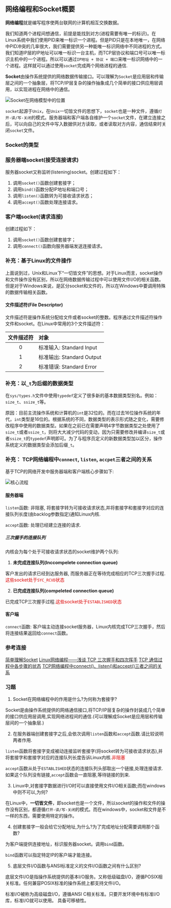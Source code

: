 ## 网络编程和Socket概要

**网络编程**就是编写程序使两台联网的计算机相互交换数据。

我们知道两个进程间想通信，前提是能找到对方(进程需要有唯一的标识)。在Linux系统中我们使用PID来唯一标识一个进程。但是PID只是在本地唯一，在网络中PID冲突的几率很大，我们需要提供另一种能唯一标识网络中不同进程的方式。我们知道IP层的IP地址可以唯一标识一台主机，而TCP层协议和端口号可以唯一标识主机中的一个进程。所以可以通过`IP地址 + 协议 + 端口`来唯一标识网络中的一个进程。这样就可以通过使用`socket`完成两个网络进程的通信.

**Socket**由操作系统提供的网络数据传输接口。可以理解为`Socket`是应用层和传输层之间的一个抽象层，将TCP/IP层复杂的操作抽象成几个简单的接口供应用层调用，以实现进程在网络中的通信。

![Socket在网络模型中的位置](images/socket-position.png)

`socket`起源于`Unix`，在`Unix`一切皆文件的思想下，`socket`也是一种文件，遵循`打开-读/写-关闭`的模式。服务器端和客户端各自维护一个`socket`文件，在建立连接之后，可以向自己的文件中写入数据供对方读取，或者读取对方内容，通信结束时关闭`socket`文件。

### Socket的类型

### 服务器端socket(接受连接请求)

服务器socket又称监听(listening)socket。创建过程如下：

1. 调用`socket()`函数创建套接字；
2. 调用`bind()`函数分配IP地址和端口号；
3. 调用`listen()`函数转为可接收请求状态；
4. 调用`accept()`函数处理连接请求。

### 客户端socket(请求连接)

创建过程如下：

1. 调用`socket()`函数创建套接字；
2. 调用`connect()`函数向服务器端发送连接请求。

### 补充：基于Linux的文件操作

上面说到过，Unix和Linux下“一切皆文件”的思想。对于Linux而言，socket操作和文件操作没有区别，所以在网络数据传输过程中可以使用文件I/O的相关函数。但是对于Windows来说，是区分socket和文件的，所以在Windows中要调用特殊的数据传输相关函数。

#### 文件描述符(File Descriptor)

文件描述符是操作系统分配给文件或者socket的整数。程序通过文件描述符操作文件和socket。在Linux中常用的3个文件描述符：

|文件描述符|对象|
|:---:|:---|
|0|标准输入: Standard Input|
|1|标准输出: Standard Output|
|2|标准错误: Standard Error|

### 补充：以`_t`为后缀的数据类型

在`sys/types.h`文件中使用`typedef`定义了很多新的基本数据类型别名。例如： `size_t`、`ssize_t`等。

原因：目前主流操作系统和计算机的`int`是32位的。而在过去16位操作系统的年代，`int`类型是16位的。根据系统的不同，数据类型的表示形式随之变化，需要修改程序中使用的数据类型。如果在之前已在需要声明4字节数据类型之处使用了`size_t`或者`ssize_t`，则将大大减少代码的变动，因为只需要修改并编译`size_t`或者`ssize_t`的`typedef`声明即可。为了与程序员定义的新数据类型加以区分，操作系统定义的数据类型会添加后缀`_t`。

### 补充： TCP网络编程中`connect`, `listen`, `accpet`三者之间的关系

基于TCP的网络开发中服务器端和客户端核心步骤如下:

![核心流程](images/tcp-flow.png)

#### 服务器端

`listen`函数: 非阻塞, 将套接字转为可接收请求状态,并将套接字和套接字对应的连接队列长度(由backlog参数指定)通知Linux内核.

`accept`函数: 处理已经建立连接的请求.

##### 三次握手的连接队列

内核会为每个处于可接收请求状态的socket维护两个队列:

1. **未完成连接队列(Inccompelete connection queue)**

客户发出的请求已经到达服务器, 而服务器正在等待完成相应的TCP三次握手过程.<font color="#dd0000">这些socket处于`SYC_RCVD`状态</font>

2. **已完成连接队列(compeleted connection queue)**

已完成TCP三次握手过程.<font color="#dd0000">这些socket处于`ESTABLISHED`状态</font>

#### 客户端

`connect`函数: 客户端主动连接socket服务器，Linux内核完成TCP三次握手，然后将连接结果返回给`connect`函数。

### 参考连接

[简单理解Socket](https://www.cnblogs.com/dolphinX/p/3460545.html)
[Linux网络编程——浅谈 TCP 三次握手和四次挥手](https://blog.csdn.net/tennysonsky/article/details/45622395)
[TCP 通信过程中各步骤的状态](https://blog.csdn.net/tennysonsky/article/details/45646561)
[TCP网络编程中connect()、listen()和accept()三者之间的关系](https://blog.csdn.net/tennysonsky/article/details/45621341)


### 习题

1. Socket在网络编程中的作用是什么?为何称为套接字?

Socket是由操作系统提供的网络通信接口,将TCP/IP层复杂的操作封装成几个简单的接口供应用层调用,实现网络进程间的通信.(可以理解成Socket是应用层和传输层间的一个抽象层.)

2. 在服务器端创建套接字之后,会依次调用`listen`函数和`accept`函数.请比较说明两者作用.

`listen`函数将套接字变成被动连接监听套接字(将socket转为可接收请求状态),并将套接字和套接字对应的连接队列长度告诉Linux内核.<font color="#dd0000">非阻塞</font>

`accept`函数从处于`ESTABLISHED`状态的连接队列头部取出一个链接,处理连接请求.如果这个队列没有链接,`accept`函数会一直阻塞,等待链接的到来.

3. Linux中,对套接字数据进行I/O时可以直接使用文件I/O相关函数;而在windows中则不可以,为何?

在Linux中，**一切皆文件**，即socket也是一个文件，所以socket的操作和文件的操作没有区别，都遵循`打开-读/写-关闭`的模式。而在windows中，socket和文件是不一样的东西，需要使用特定的操作。

4. 创建套接字一般会给它分配地址,为什么?为了完成地址分配需要调用那个函数?

为客户端提供连接地址，标识服务器socket。调用`bind`函数。

`bind`函数可以指定特定IP的客户端才能连接。

5. 底层文件I/O函数与ANSI标准定义的文件I/O函数之间有什么区别?

底层文件I/O是指操作系统提供的基本I/O服务。又称低级磁盘I/O，遵循POSIX相关标准。任何兼容POSIX标准的操作系统上都支持文件I/O。

标准I/O被称为高级磁盘I/O，遵循ANSI C相关标准。只要开发环境中有标准I/O库，标准I/O就可以使用。 具备可移植性。

